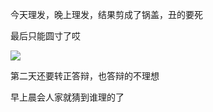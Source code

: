 今天理发，晚上理发，结果剪成了锅盖，丑的要死

最后只能圆寸了哎

![](http://upload-images.jianshu.io/upload_images/6904315-b95099015680033b.jpg?imageMogr2/auto-orient/strip%7CimageView2/2/w/1080/q/50)

第二天还要转正答辩，也答辩的不理想

早上晨会人家就猜到谁理的了

